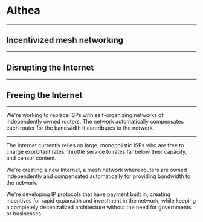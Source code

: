 # Althea

----
## Incentivized mesh networking
----
## Disrupting the Internet
----
## Freeing the Internet


----

We're working to replace ISPs with self-organizing networks of independently owned routers. The network automatically compensates each router for the bandwidth it contributes to the network.

----

The Internet currently relies on large, monopolistic ISPs who are free to charge exorbitant rates, throttle service to rates far below their capacity, and censor content.

We're creating a new Internet, a mesh network where routers are owned independently and compensated automatically for providing bandwidth to the network.

We're developing IP protocols that have payment built in, creating incentives for rapid expansion and investment in the network, while keeping a completely decentralized architecture without the need for governments or businesses.
